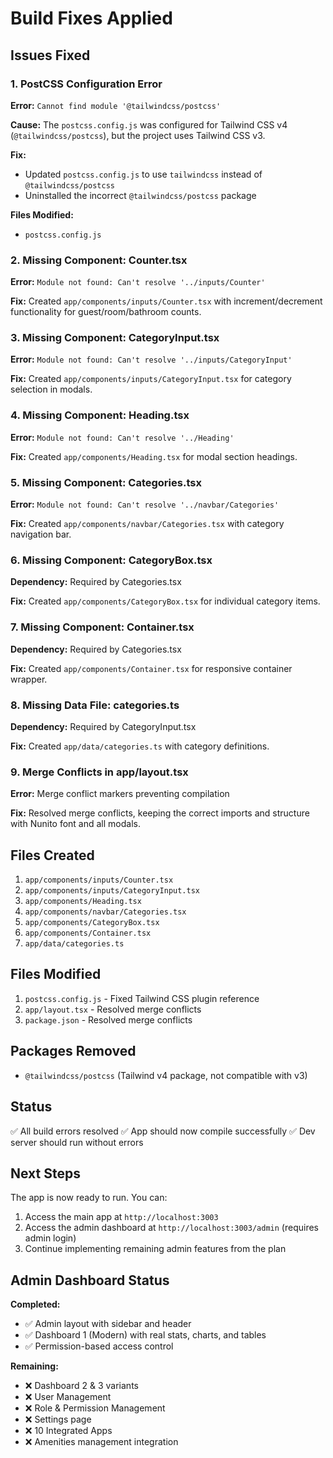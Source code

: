 # Build Fixes Applied

## Issues Fixed

### 1. PostCSS Configuration Error
**Error:** `Cannot find module '@tailwindcss/postcss'`

**Cause:** The `postcss.config.js` was configured for Tailwind CSS v4 (`@tailwindcss/postcss`), but the project uses Tailwind CSS v3.

**Fix:**
- Updated `postcss.config.js` to use `tailwindcss` instead of `@tailwindcss/postcss`
- Uninstalled the incorrect `@tailwindcss/postcss` package

**Files Modified:**
- `postcss.config.js`

### 2. Missing Component: Counter.tsx
**Error:** `Module not found: Can't resolve '../inputs/Counter'`

**Fix:** Created `app/components/inputs/Counter.tsx` with increment/decrement functionality for guest/room/bathroom counts.

### 3. Missing Component: CategoryInput.tsx  
**Error:** `Module not found: Can't resolve '../inputs/CategoryInput'`

**Fix:** Created `app/components/inputs/CategoryInput.tsx` for category selection in modals.

### 4. Missing Component: Heading.tsx
**Error:** `Module not found: Can't resolve '../Heading'`

**Fix:** Created `app/components/Heading.tsx` for modal section headings.

### 5. Missing Component: Categories.tsx
**Error:** `Module not found: Can't resolve '../navbar/Categories'`

**Fix:** Created `app/components/navbar/Categories.tsx` with category navigation bar.

### 6. Missing Component: CategoryBox.tsx
**Dependency:** Required by Categories.tsx

**Fix:** Created `app/components/CategoryBox.tsx` for individual category items.

### 7. Missing Component: Container.tsx
**Dependency:** Required by Categories.tsx

**Fix:** Created `app/components/Container.tsx` for responsive container wrapper.

### 8. Missing Data File: categories.ts
**Dependency:** Required by CategoryInput.tsx

**Fix:** Created `app/data/categories.ts` with category definitions.

### 9. Merge Conflicts in app/layout.tsx
**Error:** Merge conflict markers preventing compilation

**Fix:** Resolved merge conflicts, keeping the correct imports and structure with Nunito font and all modals.

## Files Created

1. `app/components/inputs/Counter.tsx`
2. `app/components/inputs/CategoryInput.tsx`
3. `app/components/Heading.tsx`
4. `app/components/navbar/Categories.tsx`
5. `app/components/CategoryBox.tsx`
6. `app/components/Container.tsx`
7. `app/data/categories.ts`

## Files Modified

1. `postcss.config.js` - Fixed Tailwind CSS plugin reference
2. `app/layout.tsx` - Resolved merge conflicts
3. `package.json` - Resolved merge conflicts

## Packages Removed

- `@tailwindcss/postcss` (Tailwind v4 package, not compatible with v3)

## Status

✅ All build errors resolved
✅ App should now compile successfully
✅ Dev server should run without errors

## Next Steps

The app is now ready to run. You can:
1. Access the main app at `http://localhost:3003`
2. Access the admin dashboard at `http://localhost:3003/admin` (requires admin login)
3. Continue implementing remaining admin features from the plan

## Admin Dashboard Status

**Completed:**
- ✅ Admin layout with sidebar and header
- ✅ Dashboard 1 (Modern) with real stats, charts, and tables
- ✅ Permission-based access control

**Remaining:**
- ❌ Dashboard 2 & 3 variants
- ❌ User Management
- ❌ Role & Permission Management
- ❌ Settings page
- ❌ 10 Integrated Apps
- ❌ Amenities management integration

